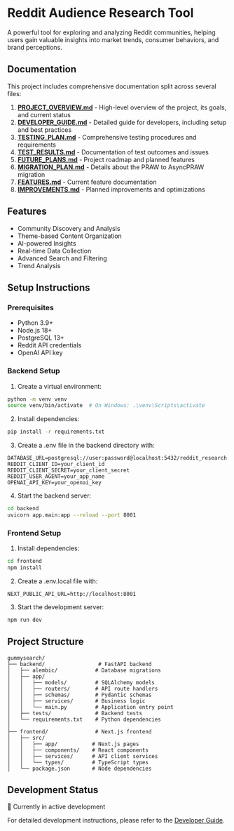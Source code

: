 # Reddit Audience Research Tool

A powerful tool for exploring and analyzing Reddit communities, helping users gain valuable insights into market trends, consumer behaviors, and brand perceptions.

## Documentation

This project includes comprehensive documentation split across several files:

1. **[PROJECT_OVERVIEW.md](PROJECT_OVERVIEW.md)** - High-level overview of the project, its goals, and current status
2. **[DEVELOPER_GUIDE.md](DEVELOPER_GUIDE.md)** - Detailed guide for developers, including setup and best practices
3. **[TESTING_PLAN.md](TESTING_PLAN.md)** - Comprehensive testing procedures and requirements
4. **[TEST_RESULTS.md](TEST_RESULTS.md)** - Documentation of test outcomes and issues
5. **[FUTURE_PLANS.md](FUTURE_PLANS.md)** - Project roadmap and planned features
6. **[MIGRATION_PLAN.md](MIGRATION_PLAN.md)** - Details about the PRAW to AsyncPRAW migration
7. **[FEATURES.md](FEATURES.md)** - Current feature documentation
8. **[IMPROVEMENTS.md](IMPROVEMENTS.md)** - Planned improvements and optimizations

## Features

- Community Discovery and Analysis
- Theme-based Content Organization
- AI-powered Insights
- Real-time Data Collection
- Advanced Search and Filtering
- Trend Analysis

## Setup Instructions

### Prerequisites

- Python 3.9+
- Node.js 18+
- PostgreSQL 13+
- Reddit API credentials
- OpenAI API key

### Backend Setup

1. Create a virtual environment:
```bash
python -m venv venv
source venv/bin/activate  # On Windows: .\venv\Scripts\activate
```

2. Install dependencies:
```bash
pip install -r requirements.txt
```

3. Create a .env file in the backend directory with:
```
DATABASE_URL=postgresql://user:password@localhost:5432/reddit_research
REDDIT_CLIENT_ID=your_client_id
REDDIT_CLIENT_SECRET=your_client_secret
REDDIT_USER_AGENT=your_app_name
OPENAI_API_KEY=your_openai_key
```

4. Start the backend server:
```bash
cd backend
uvicorn app.main:app --reload --port 8001
```

### Frontend Setup

1. Install dependencies:
```bash
cd frontend
npm install
```

2. Create a .env.local file with:
```
NEXT_PUBLIC_API_URL=http://localhost:8001
```

3. Start the development server:
```bash
npm run dev
```

## Project Structure

```
gummysearch/
├── backend/                 # FastAPI backend
│   ├── alembic/            # Database migrations
│   ├── app/
│   │   ├── models/         # SQLAlchemy models
│   │   ├── routers/        # API route handlers
│   │   ├── schemas/        # Pydantic schemas
│   │   ├── services/       # Business logic
│   │   └── main.py         # Application entry point
│   ├── tests/              # Backend tests
│   └── requirements.txt    # Python dependencies
│
├── frontend/               # Next.js frontend
│   ├── src/
│   │   ├── app/           # Next.js pages
│   │   ├── components/    # React components
│   │   ├── services/      # API client services
│   │   └── types/         # TypeScript types
│   └── package.json       # Node dependencies
```

## Development Status

🚧 Currently in active development

For detailed development instructions, please refer to the [Developer Guide](DEVELOPER_GUIDE.md). 